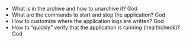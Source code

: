 * What is in the archive and how to unarchive it? God
* What are the commands to start and stop the application? God
* How to customize where the application logs are written? God
* How to “quickly” verify that the application is running (healthcheck)? God